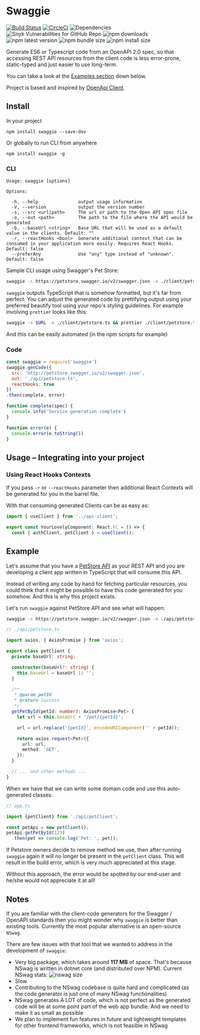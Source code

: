 # Swaggie

[![Build Status](https://travis-ci.org/yhnavein/swaggie.svg?branch=master)](https://travis-ci.org/yhnavein/swaggie)
[![CircleCI](https://circleci.com/gh/yhnavein/swaggie.svg?style=svg)](https://circleci.com/gh/yhnavein/swaggie)
![Dependencies](https://img.shields.io/david/yhnavein/swaggie.svg)
![Snyk Vulnerabilities for GitHub Repo](https://img.shields.io/snyk/vulnerabilities/github/yhnavein/swaggie.svg)
![npm downloads](https://img.shields.io/npm/dw/swaggie.svg)
![npm latest version](https://img.shields.io/npm/v/swaggie)
![npm bundle size](https://img.shields.io/bundlephobia/minzip/swaggie.svg)
![npm install size](https://packagephobia.now.sh/badge?p=swaggie)

Generate ES6 or Typescript code from an OpenAPI 2.0 spec, so that accessing REST API resources from the client code is less error-prone, static-typed and just easier to use long-term.

You can take a look at the [Examples section](#example) down below.

Project is based and inspired by [OpenApi Client](https://github.com/mikestead/openapi-client).

## Install

In your project

    npm install swaggie --save-dev

Or globally to run CLI from anywhere

    npm install swaggie -g

### CLI

```
Usage: swaggie [options]

Options:

  -h, --help               output usage information
  -V, --version            output the version number
  -s, --src <url|path>     The url or path to the Open API spec file
  -o, --out <path>         The path to the file where the API would be generated
  -b, --baseUrl <string>   Base URL that will be used as a default value in the clients. Default: ""
  -r, --reactHooks <bool>  Generate additional context that can be consumed in your application more easily. Requires React Hooks. Default: false
  --preferAny              Use "any" type instead of "unknown". Default: false
```

Sample CLI usage using Swagger's Pet Store:

```bash
swaggie -s https://petstore.swagger.io/v2/swagger.json -o ./client/petstore/
```

`swaggie` outputs TypeScript that is somehow formatted, but it's far from perfect. You can adjust the generated code by prettifying output using your preferred beautify tool using your repo's styling guidelines. For example involving `prettier` looks like this:

```bash
swaggie -s $URL -o ./client/petstore.ts && prettier ./client/petstore.ts --write`
```

And this can be easily automated (in the npm scripts for example)

### Code

```javascript
const swaggie = require('swaggie')
swaggie.genCode({
  src: 'http://petstore.swagger.io/v2/swagger.json',
  out: './api/petstore.ts',
  reactHooks: true
})
.then(complete, error)

function complete(spec) {
  console.info('Service generation complete')
}

function error(e) {
  console.error(e.toString())
}
```

## Usage – Integrating into your project

### Using React Hooks Contexts

If you pass `-r` or `--reactHooks` parameter then additional React Contexts will be generated for you in the barrel file.

With that consuming generated Clients can be as easy as:

```javascript
import { useClient } from '../api-client';

export const YourLovelyComponent: React.FC = () => {
  const { authClient, petClient } = useClient();
```

## Example

Let's assume that you have a [PetStore API](http://petstore.swagger.io/) as your REST API and you are developing a client app written in TypeScript that will consume this API.

Instead of writing any code by hand for fetching particular resources, you could think that it might be possible to have this code generated for you somehow. And this is why this project exists.

Let's run `swaggie` against PetStore API and see what will happen:

```bash
swaggie -s https://petstore.swagger.io/v2/swagger.json -o ./api/petstore.ts && prettier ./api/petstore.ts --write
```

```typescript
// ./api/petstore.ts

import axios, { AxiosPromise } from 'axios';

export class petClient {
  private baseUrl: string;

  constructor(baseUrl?: string) {
    this.baseUrl = baseUrl || '';
  }

  /**
   * @param petId
   * @return Success
   */
  getPetById(petId: number): AxiosPromise<Pet> {
    let url = this.baseUrl + '/pet/{petId}';

    url = url.replace('{petId}', encodeURIComponent('' + petId));

    return axios.request<Pet>({
      url: url,
      method: 'GET',
    });
  }

  // ... and other methods ...
}
```

When we have that we can write some domain code and use this auto-generated classes:

```typescript
// app.ts

import {petClient} from './api/petClient';

const petApi = new petClient();
petApi.getPetById(123)
  .then(pet => console.log('Pet: ', pet));
```

If Petstore owners decide to remove method we use, then after running `swaggie` again it will no longer be present in the `petClient` class. This will result in the build error, which is very much appreciated at this stage.

Without this approach, the error would be spotted by our end-user and he/she would not appreciate it at all!

## Notes

If you are familiar with the client-code generators for the Swagger / OpenAPI standards then you might wonder why `swaggie` is better than existing tools. Currently the most popular alternative is an open-source `NSwag`.

There are few issues with that tool that we wanted to address in the development of `swaggie`:

* Very big package, which takes around **117 MB** of space. That's because NSwag is written in dotnet core (and distributed over NPM). Current NSwag stats:
![nswag size](https://packagephobia.now.sh/badge?p=nswag)
* Slow
* Contributing to the NSwag codebase is quite hard and complicated (as the code generator is just one of many NSwag functionalities)
* NSwag generates A LOT of code, which is not perfect as the generated code will be at some point part of the web app bundle. And we need to make it as small as possible
* We plan to implement fun features in future and lightweight templates for other frontend frameworks, which is not feasible in NSwag